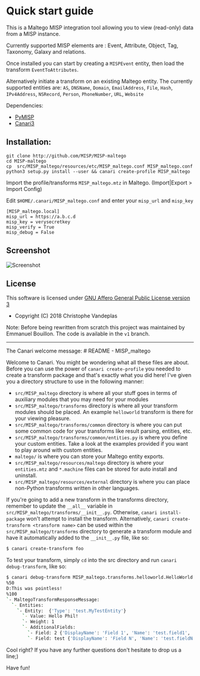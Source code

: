 # Quick start guide
This is a Maltego MISP integration tool allowing you to view (read-only) data from a MISP instance. 

Currently supported MISP elements are : Event, Attribute, Object, Tag, Taxonomy, Galaxy and relations.

Once installed you can start by creating a `MISPEvent` entity, then load the transform `EventToAttributes`.

Alternatively initiate a transform on an existing Maltego entity.
The currently supported entities are: `AS`, `DNSName`, `Domain`, `EmailAddress`, `File`, `Hash`, `IPv4Address`, `NSRecord`, `Person`, `PhoneNumber`, `URL`, `Website`


Dependencies:
* [PyMISP](https://github.com/MISP/PyMISP)
* [Canari3](https://github.com/redcanari/canari3)

## Installation:
```
git clone http://github.com/MISP/MISP-maltego
cd MISP-maltego
cp  src/MISP_maltego/resources/etc/MISP_maltego.conf MISP_maltego.conf
python3 setup.py install --user && canari create-profile MISP_maltego
```
Import the profile/transforms `MISP_maltego.mtz` in Maltego.  (Import|Export > Import Config)

Edit `$HOME/.canari/MISP_maltego.conf` and enter your `misp_url` and `misp_key`
```
[MISP_maltego.local]
misp_url = https://a.b.c.d
misp_key = verysecretkey
misp_verify = True
misp_debug = False
``` 
## Screenshot
![Screenshot](https://github.com/MISP/MISP-maltego/blob/master/doc/screenshot.png)

## License
This software is licensed under [GNU Affero General Public License version 3](http://www.gnu.org/licenses/agpl-3.0.html)

* Copyright (C) 2018 Christophe Vandeplas

Note: Before being rewritten from scratch this project was maintained by Emmanuel Bouillon. The code is available in the `v1` branch.


<hr />
The Canari welcome message:
# README - MISP_maltego

Welcome to Canari. You might be wondering what all these files are about. Before you can use the power of
`canari create-profile` you needed to create a transform package and that's exactly what you did here! I've given you a
directory structure to use in the following manner:

* `src/MISP_maltego` directory is where all your stuff goes in terms of auxiliary modules that you may need for 
  your modules
* `src/MISP_maltego/transforms` directory is where all your transform modules should be placed. An example
  `helloworld` transform is there for your viewing pleasure.
* `src/MISP_maltego/transforms/common` directory is where you can put some common code for your transforms like
  result parsing, entities, etc.
* `src/MISP_maltego/transforms/common/entities.py` is where you define your custom entities. Take a look at the
  examples provided if you want to play around with custom entities.
* `maltego/` is where you can store your Maltego entity exports.
* `src/MISP_maltego/resources/maltego` directory is where your `entities.mtz` and `*.machine` files can be
  stored for auto install and uninstall.
* `src/MISP_maltego/resources/external` directory is where you can place non-Python transforms written in other
  languages.

If you're going to add a new transform in the transforms directory, remember to update the `__all__` variable in
`src/MISP_maltego/transforms/__init__.py`. Otherwise, `canari install-package` won't attempt to install the
transform. Alternatively, `canari create-transform <transform name>` can be used within the
`src/MISP_maltego/transforms` directory to generate a transform module and have it automatically added to the
`__init__.py` file, like so:

```bash
$ canari create-transform foo
```

To test your transform, simply `cd` into the src directory and run `canari debug-transform`, like so:

```bash
$ canari debug-transform MISP_maltego.transforms.helloworld.HelloWorld Phil
%50
D:This was pointless!
%100
`- MaltegoTransformResponseMessage:
  `- Entities:
    `- Entity:  {'Type': 'test.MyTestEntity'}
      `- Value: Hello Phil!
      `- Weight: 1
      `- AdditionalFields:
        `- Field: 2 {'DisplayName': 'Field 1', 'Name': 'test.field1', 'MatchingRule': 'strict'}
        `- Field: test {'DisplayName': 'Field N', 'Name': 'test.fieldN', 'MatchingRule': 'strict'}
```

Cool right? If you have any further questions don't hesitate to drop us a line;)

Have fun!

